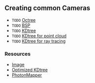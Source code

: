 Creating common Cameras
------------------------------

- `TODO` [Octree]()
- `TODO` [BSP]()
- `TODO` [KDtree]()
- `TODO` [KDtree for point cloud]()
- `TODO` [KDtree for ray tracing]()

### Resources
- [Image](https://blog.krum.io/k-d-trees/)
- [Optimized KDtree](http://www.danielkoitzsch.de/blog/2015/10/08/kd-tree/)
- [PhotonMapper](https://github.com/ishaan13/PhotonMapper/blob/master/src/KDTree.cpp)

